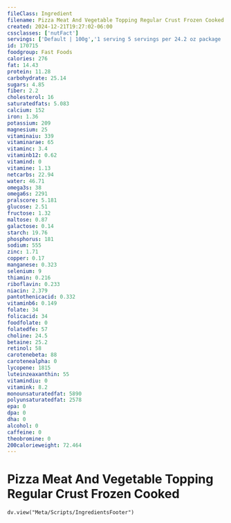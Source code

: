 ```yaml
---
fileClass: Ingredient
filename: Pizza Meat And Vegetable Topping Regular Crust Frozen Cooked
created: 2024-12-21T19:27:02-06:00
cssclasses: ['nutFact']
servings: ['Default | 100g','1 serving 5 servings per 24.2 oz package | 143','1 serving 5 servings per 22.85 oz package | 129','1 serving 2 servings per 10.9 oz package | 177','1 package 24.2 oz pizza | 713','1 package 22.85 oz pizza | 644','1 package 10.9 oz pizza | 354']
id: 170715
foodgroup: Fast Foods
calories: 276
fat: 14.43
protein: 11.28
carbohydrate: 25.14
sugars: 4.85
fiber: 2.2
cholesterol: 16
saturatedfats: 5.083
calcium: 152
iron: 1.36
potassium: 209
magnesium: 25
vitaminaiu: 339
vitaminarae: 65
vitaminc: 3.4
vitaminb12: 0.62
vitamind: 0
vitamine: 1.13
netcarbs: 22.94
water: 46.71
omega3s: 38
omega6s: 2291
pralscore: 5.181
glucose: 2.51
fructose: 1.32
maltose: 0.87
galactose: 0.14
starch: 19.76
phosphorus: 181
sodium: 555
zinc: 1.71
copper: 0.17
manganese: 0.323
selenium: 9
thiamin: 0.216
riboflavin: 0.233
niacin: 2.379
pantothenicacid: 0.332
vitaminb6: 0.149
folate: 34
folicacid: 34
foodfolate: 0
folatedfe: 57
choline: 24.5
betaine: 25.2
retinol: 58
carotenebeta: 88
carotenealpha: 0
lycopene: 1815
luteinzeaxanthin: 55
vitamindiu: 0
vitamink: 8.2
monounsaturatedfat: 5890
polyunsaturatedfat: 2578
epa: 0
dpa: 0
dha: 0
alcohol: 0
caffeine: 0
theobromine: 0
200calorieweight: 72.464
---
```


# Pizza Meat And Vegetable Topping Regular Crust Frozen Cooked

```dataviewjs
dv.view("Meta/Scripts/IngredientsFooter")
```